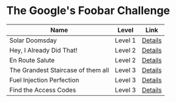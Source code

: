 # The Google's Foobar Challenge

| Name | Level | Link | 
| --- | --- | --- | 
|	Solar Doomsday	|	Level 1	| [Details](https://github.com/bharadhwaj/foobar/tree/main/level-1/1-solar-doomsday#readme) | 
|	Hey, I Already Did That!	|	Level 2	| [Details](https://github.com/bharadhwaj/foobar/tree/main/level-2/1-hey-i-already-did-that#readme) | 
|	En Route Salute |	Level 2	| [Details](https://github.com/bharadhwaj/foobar/tree/main/level-2/2-en-route-salute#readme) | 
|	The Grandest Staircase of them all |	Level 3	| [Details](https://github.com/bharadhwaj/foobar/tree/main/level-3/1-the-grandest-staircase-of-them-all#readme) | 
|	Fuel Injection Perfection |	Level 3	| [Details](https://github.com/bharadhwaj/foobar/tree/main/level-3/2-fuel-injection-perfection#readme) | 
|	Find the Access Codes |	Level 3	| [Details](https://github.com/bharadhwaj/foobar/tree/main/level-3/3-find-the-access-codes#readme) | 